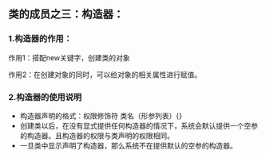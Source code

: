 ## 类的成员之三：构造器：

### 1.构造器的作用：

作用1：搭配new关键字，创建类的对象

作用2：在创建对象的同时，可以给对象的相关属性进行赋值。

### 2.构造器的使用说明

- 构造器声明的格式：权限修饰符 类名（形参列表）{}
- 创建类以后，在没有显式提供任何构造器的情况下，系统会默认提供一个空参的构造器。且构造器的权限与类声明的权限相同。
- 一旦类中显示声明了构造器，那么系统不在提供默认的空参的构造器。

